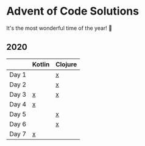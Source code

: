 # Advent of Code Solutions

It's the most wonderful time of the year! :christmas_tree:

## 2020
|       | Kotlin                                                                                                   | Clojure                                                                              |
|-------|----------------------------------------------------------------------------------------------------------|--------------------------------------------------------------------------------------|
| Day 1 |                                                                                                          | [x](https://github.com/deen13/advent-of-code/blob/master/2020/clj/src/clj/day01.clj) |
| Day 2 |                                                                                                          | [x](https://github.com/deen13/advent-of-code/blob/master/2020/clj/src/clj/day02.clj) |
| Day 3 | [x](https://github.com/deen13/advent-of-code/blob/master/2020/kotlin/src/main/kotlin/de/aoc/Day03.kts)   | [x](https://github.com/deen13/advent-of-code/blob/master/2020/clj/src/clj/day03.clj) |
| Day 4 | [x](https://github.com/deen13/advent-of-code/blob/master/2020/kotlin/src/main/kotlin/de/aoc/Day04.kts)   |                                                                                      |
| Day 5 |                                                                                                          | [x](https://github.com/deen13/advent-of-code/blob/master/2020/clj/src/clj/day05.clj) |
| Day 6 |                                                                                                          | [x](https://github.com/deen13/advent-of-code/blob/master/2020/clj/src/clj/day06.clj) |
| Day 7 | [x](https://github.com/deen13/advent-of-code/blob/master/2020/kotlin/src/main/kotlin/de/aoc/Day07.kts)   |                                                                                      |
